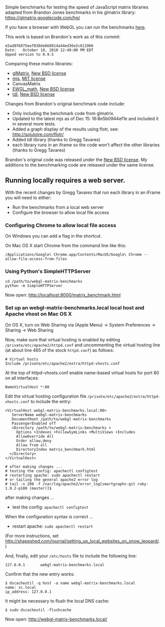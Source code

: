 Simple benchmarks for testing the speed of JavaScript matrix libraries adapted from Brandon Jones benchmarks
in his glmatrix library: https://glmatrix.googlecode.com/hg/

If you have a browser with WebGL you can run the benchmarks [here](http://stepheneb.github.com/webgl-matrix-benchmarks/matrix_benchmark.html).

This work is based on Brandon's work as of this commit:

    e5ad8f6975eef038de668914a44ed36e2c611966
    Date:	October 10, 2010 12:49:00 PM EDT
    Upped version to 0.9.5

Comparing these matrix libraries:

* [glMatrix](http://code.google.com/p/glmatrix), [New BSD license](http://www.opensource.org/licenses/bsd-license.php)
* [mjs](http://code.google.com/p/webgl-mjs), [MIT license](http://www.opensource.org/licenses/mit-license.php)
* CanvasMatrix
* [EWGL_math](http://code.google.com/p/ewgl-matrices), [New BSD license](http://www.opensource.org/licenses/bsd-license.php)
* [tdl](http://code.google.com/p/threedlibrary/), [New BSD license](http://www.opensource.org/licenses/bsd-license.php)

Changes from Brandon's original benchmark code include:

* Only including the benchmark code from glmatrix.
* Updated to the latest mjs as of Dec 15: 16:8e5b0944ef1e and included it in several more tests.
* Added a graph display of the results using flotr, see: http://solutoire.com/flotr/
* Added tdl library (thanks to Gregg Tavares)
* each library runs in an iframe so the code won't affect the other libraries (thanks to Gregg Tavares)

Brandon's original code was released under the [New BSD license](http://www.opensource.org/licenses/bsd-license.php).
My additions to the benchmarking code are released under the same license.

## Running locally requires a web server.

With the recent changes by Gregg Tavares that run each library in an iFrame you will need to either:

* Run the benchmarks from a local web server
* Configure the browser to allow local file access

### Configuring Chrome to allow local file access

On Windows you can add a flag in the shortcut. 

On Mac OS X start Chrome from the command line like this:

    /Applications/Google\ Chrome.app/Contents/MacOS/Google\ Chrome --allow-file-access-from-files

### Using Python's SimpleHTTPServer

    cd /path/to/webgl-matrix-benchmarks
    python -m SimpleHTTPServer

Now open: <http://localhost:8000/matrix_benchmark.html>

### Set up an webgl-matrix-benchmarks.local local host and Apache vhost on Mac OS X

On OS X, turn on Web Sharing via (Apple Menu) -> System Preferences -> Sharing -> Web Sharing

Now, make sure that virtual hosting is enabled by editing `/private/etc/apache2/httpd.conf` and uncommenting the
virtual hosting line (at about line 465 of the stock `httpd.conf`) as follows:

    # Virtual hosts
    Include /private/etc/apache2/extra/httpd-vhosts.conf

At the top of httpd-vhosts.conf enable name-based virtual hosts for port 80 on all interfaces:

    NameVirtualHost *:80
    
Edit the virtual hosting configuration file `/private/etc/apache2/extra/httpd-vhosts.conf` to include the entry:

    <VirtualHost webgl-matrix-benchmarks.local:80>
       ServerName webgl-matrix-benchmarks
       DocumentRoot /path/to/webgl-matrix-benchmarks
       PassengerEnabled off
       <Directory /path/to/webgl-matrix-benchmarks >
         Options +Indexes +FollowSymLinks +MultiViews +Includes
         AllowOverride All
         Order allow,deny
         Allow from all
         DirectoryIndex matrix_benchmark.html
      </Directory>
    </VirtualHost>

    # after making changes ...
    # testing the config: apachectl configtest
    # restarting apache: sudo apachectl restart
    # or tailing the general apache2 error log
    # tail -n 200 -f /var/log/apache2/error_log[smartgraphs-git ruby-1.9.2-p180 (master)]$ 
    
after making changes ...

- test the config: `apachectl configtest` 

When the configuration syntax is correct ...
 
- restart apache:  `sudo apachectl restart`

(For more instructions, set <http://shapeshed.com/journal/setting_up_local_websites_on_snow_leopard/>.)

And, finally, edit your `/etc/hosts` file to include the following line:

    127.0.0.1       webgl-matrix-benchmarks.local

Confirm that the new entry works:

    $ dscacheutil -q host -a name webgl-matrix-benchmarks.local
    name: sc.local
    ip_address: 127.0.0.1

It might be necessary to flush the local DNS cache:

    $ sudo dscacheutil -flushcache

Now open: <http://webgl-matrix-benchmarks.local/>
